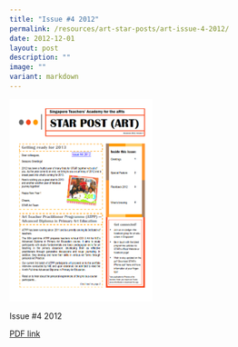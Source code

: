 ```yaml
---
title: "Issue #4 2012"
permalink: /resources/art-star-posts/art-issue-4-2012/
date: 2012-12-01
layout: post
description: ""
image: ""
variant: markdown
---
```

<img src="/images/jg.png" style="width:50%">
		 
Issue #4 2012

[PDF link](/files/fbb050485_u7081.pdf)